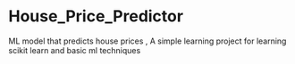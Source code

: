 # House_Price_Predictor
 ML model that predicts house prices , A simple learning project
 for learning scikit learn and basic ml techniques
